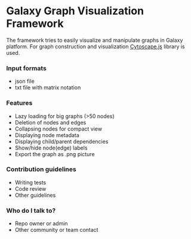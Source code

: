 # Galaxy Graph Visualization Framework #

The framework tries to easily visualize and manipulate graphs in Galaxy platform. 
For graph construction and visualization [Cytoscape.js](http://js.cytoscape.org/) library is used.

### Input formats ###

* json file 
* txt file with matrix notation


### Features ###

* Lazy loading for big graphs (>50 nodes)
* Deletion of nodes and edges
* Collapsing nodes for compact view
* Displaying node metadata 
* Displaying child/parent dependencies
* Show/hide node(edge) labels
* Export the graph as .png picture

### Contribution guidelines ###

* Writing tests
* Code review
* Other guidelines

### Who do I talk to? ###

* Repo owner or admin
* Other community or team contact